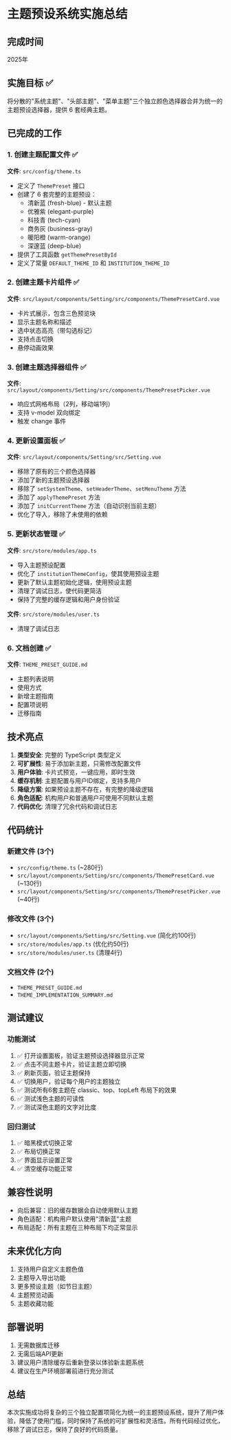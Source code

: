 # 主题预设系统实施总结

## 完成时间
2025年

## 实施目标 ✅
将分散的"系统主题"、"头部主题"、"菜单主题"三个独立颜色选择器合并为统一的主题预设选择器，提供 6 套经典主题。

## 已完成的工作

### 1. 创建主题配置文件 ✅
**文件**: `src/config/theme.ts`

- 定义了 `ThemePreset` 接口
- 创建了 6 套完整的主题预设：
  - 清新蓝 (fresh-blue) - 默认主题
  - 优雅紫 (elegant-purple)
  - 科技青 (tech-cyan)
  - 商务灰 (business-gray)
  - 暖阳橙 (warm-orange)
  - 深邃蓝 (deep-blue)
- 提供了工具函数 `getThemePresetById`
- 定义了常量 `DEFAULT_THEME_ID` 和 `INSTITUTION_THEME_ID`

### 2. 创建主题卡片组件 ✅
**文件**: `src/layout/components/Setting/src/components/ThemePresetCard.vue`

- 卡片式展示，包含三色预览块
- 显示主题名称和描述
- 选中状态高亮（带勾选标记）
- 支持点击切换
- 悬停动画效果

### 3. 创建主题选择器组件 ✅
**文件**: `src/layout/components/Setting/src/components/ThemePresetPicker.vue`

- 响应式网格布局（2列，移动端1列）
- 支持 v-model 双向绑定
- 触发 change 事件

### 4. 更新设置面板 ✅
**文件**: `src/layout/components/Setting/src/Setting.vue`

- 移除了原有的三个颜色选择器
- 添加了新的主题预设选择器
- 移除了 `setSystemTheme`、`setHeaderTheme`、`setMenuTheme` 方法
- 添加了 `applyThemePreset` 方法
- 添加了 `initCurrentTheme` 方法（自动识别当前主题）
- 优化了导入，移除了未使用的依赖

### 5. 更新状态管理 ✅
**文件**: `src/store/modules/app.ts`

- 导入主题预设配置
- 优化了 `institutionThemeConfig`，使其使用预设主题
- 更新了默认主题初始化逻辑，使用预设主题
- 清理了调试日志，使代码更简洁
- 保持了完整的缓存逻辑和用户身份验证

**文件**: `src/store/modules/user.ts`

- 清理了调试日志

### 6. 文档创建 ✅
**文件**: `THEME_PRESET_GUIDE.md`

- 主题列表说明
- 使用方式
- 新增主题指南
- 配置项说明
- 迁移指南

## 技术亮点

1. **类型安全**: 完整的 TypeScript 类型定义
2. **可扩展性**: 易于添加新主题，只需修改配置文件
3. **用户体验**: 卡片式预览，一键应用，即时生效
4. **缓存机制**: 主题配置与用户ID绑定，支持多用户
5. **降级方案**: 如果预设主题不存在，有完整的降级逻辑
6. **角色适配**: 机构用户和普通用户可使用不同默认主题
7. **代码优化**: 清理了冗余代码和调试日志

## 代码统计

### 新建文件 (3个)
- `src/config/theme.ts` (~280行)
- `src/layout/components/Setting/src/components/ThemePresetCard.vue` (~130行)
- `src/layout/components/Setting/src/components/ThemePresetPicker.vue` (~40行)

### 修改文件 (3个)
- `src/layout/components/Setting/src/Setting.vue` (简化约100行)
- `src/store/modules/app.ts` (优化约50行)
- `src/store/modules/user.ts` (清理4行)

### 文档文件 (2个)
- `THEME_PRESET_GUIDE.md`
- `THEME_IMPLEMENTATION_SUMMARY.md`

## 测试建议

### 功能测试
1. ✅ 打开设置面板，验证主题预设选择器显示正常
2. ✅ 点击不同主题卡片，验证主题立即切换
3. ✅ 刷新页面，验证主题保持
4. ✅ 切换用户，验证每个用户的主题独立
5. ✅ 测试所有6套主题在 classic、top、topLeft 布局下的效果
6. ✅ 测试浅色主题的可读性
7. ✅ 测试深色主题的文字对比度

### 回归测试
1. ✅ 暗黑模式切换正常
2. ✅ 布局切换正常
3. ✅ 界面显示设置正常
4. ✅ 清空缓存功能正常

## 兼容性说明

- 向后兼容：旧的缓存数据会自动使用默认主题
- 角色适配：机构用户默认使用"清新蓝"主题
- 布局适配：所有主题在三种布局下均正常显示

## 未来优化方向

1. 支持用户自定义主题色值
2. 主题导入导出功能
3. 更多预设主题（如节日主题）
4. 主题预览动画
5. 主题收藏功能

## 部署说明

1. 无需数据库迁移
2. 无需后端API更新
3. 建议用户清除缓存后重新登录以体验新主题系统
4. 建议在生产环境部署前进行充分测试

## 总结

本次实施成功将复杂的三个独立配置项简化为统一的主题预设系统，提升了用户体验，降低了使用门槛，同时保持了系统的可扩展性和灵活性。所有代码经过优化，移除了调试日志，保持了良好的代码质量。

